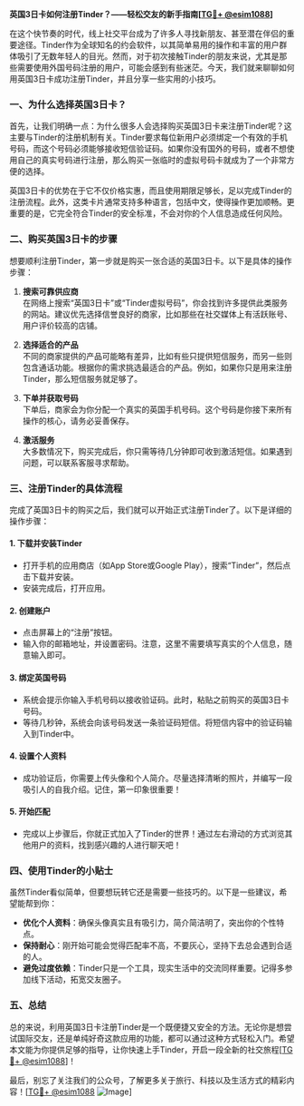 **英国3日卡如何注册Tinder？——轻松交友的新手指南[[TG💪+ @esim1088](https://t.me/s/esim1088)]**

在这个快节奏的时代，线上社交平台成为了许多人寻找新朋友、甚至潜在伴侣的重要途径。Tinder作为全球知名的约会软件，以其简单易用的操作和丰富的用户群体吸引了无数年轻人的目光。然而，对于初次接触Tinder的朋友来说，尤其是那些需要使用外国号码注册的用户，可能会感到有些迷茫。今天，我们就来聊聊如何用英国3日卡成功注册Tinder，并且分享一些实用的小技巧。

### **一、为什么选择英国3日卡？**

首先，让我们明确一点：为什么很多人会选择购买英国3日卡来注册Tinder呢？这主要与Tinder的注册机制有关。Tinder要求每位新用户必须绑定一个有效的手机号码，而这个号码必须能够接收短信验证码。如果你没有国外的号码，或者不想使用自己的真实号码进行注册，那么购买一张临时的虚拟号码卡就成为了一个非常方便的选择。

英国3日卡的优势在于它不仅价格实惠，而且使用期限足够长，足以完成Tinder的注册流程。此外，这类卡片通常支持多种语言，包括中文，使得操作更加顺畅。更重要的是，它完全符合Tinder的安全标准，不会对你的个人信息造成任何风险。

### **二、购买英国3日卡的步骤**

想要顺利注册Tinder，第一步就是购买一张合适的英国3日卡。以下是具体的操作步骤：

1. **搜索可靠供应商**  
   在网络上搜索“英国3日卡”或“Tinder虚拟号码”，你会找到许多提供此类服务的网站。建议优先选择信誉良好的商家，比如那些在社交媒体上有活跃账号、用户评价较高的店铺。

2. **选择适合的产品**  
   不同的商家提供的产品可能略有差异，比如有些只提供短信服务，而另一些则包含通话功能。根据你的需求挑选最适合的产品。例如，如果你只是用来注册Tinder，那么短信服务就足够了。

3. **下单并获取号码**  
   下单后，商家会为你分配一个真实的英国手机号码。这个号码是你接下来所有操作的核心，请务必妥善保存。

4. **激活服务**  
   大多数情况下，购买完成后，你只需等待几分钟即可收到激活短信。如果遇到问题，可以联系客服寻求帮助。

### **三、注册Tinder的具体流程**

完成了英国3日卡的购买之后，我们就可以开始正式注册Tinder了。以下是详细的操作步骤：

#### **1. 下载并安装Tinder**
   - 打开手机的应用商店（如App Store或Google Play），搜索“Tinder”，然后点击下载并安装。
   - 安装完成后，打开应用。

#### **2. 创建账户**
   - 点击屏幕上的“注册”按钮。
   - 输入你的邮箱地址，并设置密码。注意，这里不需要填写真实的个人信息，随意输入即可。

#### **3. 绑定英国号码**
   - 系统会提示你输入手机号码以接收验证码。此时，粘贴之前购买的英国3日卡号码。
   - 等待几秒钟，系统会向该号码发送一条验证码短信。将短信内容中的验证码输入到Tinder中。

#### **4. 设置个人资料**
   - 成功验证后，你需要上传头像和个人简介。尽量选择清晰的照片，并编写一段吸引人的自我介绍。记住，第一印象很重要！

#### **5. 开始匹配**
   - 完成以上步骤后，你就正式加入了Tinder的世界！通过左右滑动的方式浏览其他用户的资料，找到感兴趣的人进行聊天吧！

### **四、使用Tinder的小贴士**

虽然Tinder看似简单，但要想玩转它还是需要一些技巧的。以下是一些建议，希望能帮到你：

- **优化个人资料**：确保头像真实且有吸引力，简介简洁明了，突出你的个性特点。
- **保持耐心**：刚开始可能会觉得匹配率不高，不要灰心，坚持下去总会遇到合适的人。
- **避免过度依赖**：Tinder只是一个工具，现实生活中的交流同样重要。记得多参加线下活动，拓宽交友圈子。

### **五、总结**

总的来说，利用英国3日卡注册Tinder是一个既便捷又安全的方法。无论你是想尝试国际交友，还是单纯好奇这款应用的功能，都可以通过这种方式轻松入门。希望本文能为你提供足够的指导，让你快速上手Tinder，开启一段全新的社交旅程[[TG💪+ @esim1088](https://t.me/s/esim1088)]！

最后，别忘了关注我们的公众号，了解更多关于旅行、科技以及生活方式的精彩内容！[[TG💪+ @esim1088](https://t.me/s/esim1088) ![Image](https://i.postimg.cc/4NQfJmqS/Snipaste-2025-05-13-00-14-12.png)]